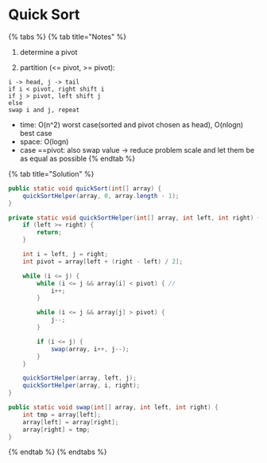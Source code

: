 # Quick Sort

{% tabs %}
{% tab title="Notes" %}
1. determine a pivot 

2. partition \(&lt;= pivot, &gt;= pivot\):

```text
i -> head, j -> tail
if i < pivot, right shift i
if j > pivot, left shift j
else 
swap i and j, repeat
```

* time: O\(n^2\) worst case\(sorted and pivot chosen as head\), O\(nlogn\) best case
* space: O\(logn\)
* case ==pivot: also swap value -&gt; reduce problem scale and let them be as equal as possible
{% endtab %}

{% tab title="Solution" %}
```java
public static void quickSort(int[] array) {
	quickSortHelper(array, 0, array.length - 1);
}

private static void quickSortHelper(int[] array, int left, int right) {
	if (left >= right) {
		return;
	}

	int i = left, j = right;
	int pivot = array[left + (right - left) / 2];

	while (i <= j) {
		while (i <= j && array[i] < pivot) { // 
			i++;
		}

		while (i <= j && array[j] > pivot) {
			j--;
		}

		if (i <= j) {
			swap(array, i++, j--);
		}
	}

	quickSortHelper(array, left, j);
	quickSortHelper(array, i, right);
}

public static void swap(int[] array, int left, int right) {
	int tmp = array[left];
	array[left] = array[right];
	array[right] = tmp;
}
```
{% endtab %}
{% endtabs %}

